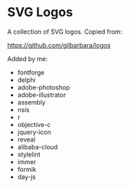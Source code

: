 # SVG Logos

A collection of SVG logos. Copied from:

https://github.com/gilbarbara/logos

Added by me:

* fontforge
* delphi
* adobe-photoshop
* adobe-illustrator
* assembly
* nsis
* r
* objective-c
* jquery-icon
* reveal
* alibaba-cloud
* stylelint
* immer
* formik
* day-js
